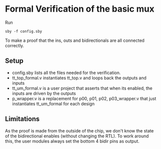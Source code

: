 # Formal Verification of the basic mux

Run
    
    sby -f config.sby

To make a proof that the ins, outs and bidirectionals are all connected correctly.

## Setup

* config.sby lists all the files needed for the verification.
* tt_top_formal.v instantiates tt_top.v and loops back the outputs and inputs
* tt_um_formal.v is a user project that asserts that when its enabled, the inputs are driven by the outputs
* p_wrapper.v is a replacement for p00, p01, p02, p03_wrapper.v that just instantiates tt_um_formal for each design

## Limitations

As the proof is made from the outside of the chip, we don't know the state of the bidirectional enables 
(without changing the RTL). To work around this, the user modules always set the bottom 4 bidir pins as output.
